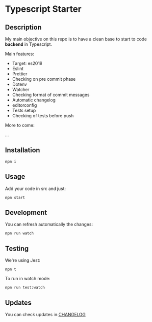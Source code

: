 # Typescript Starter

## Description

My main objective on this repo is to have a clean base to start to code **backend** in Typescript.

Main features:

- Target: es2019
- Eslint
- Prettier
- Checking on pre commit phase
- Dotenv
- Watcher
- Checking format of commit messages
- Automatic changelog
- editorconfig
- Tests setup
- Checking of tests before push

More to come:

...

## Installation

```
npm i
```

## Usage

Add your code in src and just:

```
npm start
```

## Development

You can refresh automatically the changes:

```
npm run watch
```

## Testing

We're using Jest:

```
npm t
```

To run in watch mode:
```
npm run test:watch
```

## Updates

You can check updates in [CHANGELOG](./CHANGELOG.md)
